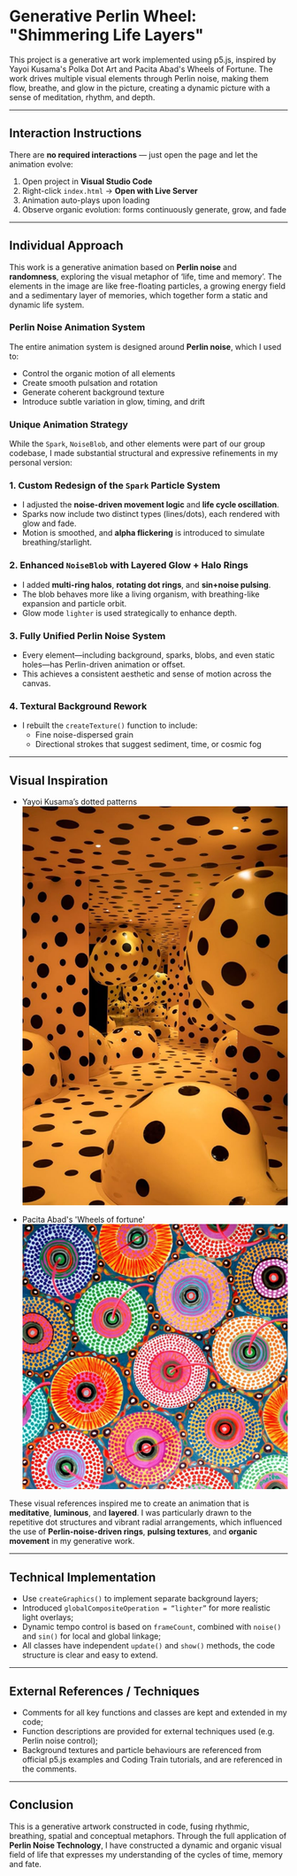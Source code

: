 # Generative Perlin Wheel: "Shimmering Life Layers" 
This project is a generative art work implemented using p5.js, inspired by Yayoi Kusama's Polka Dot Art and Pacita Abad's Wheels of Fortune. The work drives multiple visual elements through Perlin noise, making them flow, breathe, and glow in the picture, creating a dynamic picture with a sense of meditation, rhythm, and depth.

---

## Interaction Instructions
There are **no required interactions** — just open the page and let the animation evolve:
1. Open project in **Visual Studio Code**  
2. Right-click `index.html` → **Open with Live Server**  
3. Animation auto-plays upon loading  
4. Observe organic evolution: forms continuously generate, grow, and fade  

---

## Individual Approach

This work is a generative animation based on **Perlin noise** and **randomness**, exploring the visual metaphor of ‘life, time and memory’. The elements in the image are like free-floating particles, a growing energy field and a sedimentary layer of memories, which together form a static and dynamic life system.

### Perlin Noise Animation System
The entire animation system is designed around **Perlin noise**, which I used to:

- Control the organic motion of all elements
- Create smooth pulsation and rotation
- Generate coherent background texture
- Introduce subtle variation in glow, timing, and drift

### Unique Animation Strategy

While the `Spark`, `NoiseBlob`, and other elements were part of our group codebase, I made substantial structural and expressive refinements in my personal version:

### 1. Custom Redesign of the `Spark` Particle System

- I adjusted the **noise-driven movement logic** and **life cycle oscillation**.
- Sparks now include two distinct types (lines/dots), each rendered with glow and fade.
- Motion is smoothed, and **alpha flickering** is introduced to simulate breathing/starlight.

### 2. Enhanced `NoiseBlob` with Layered Glow + Halo Rings

- I added **multi-ring halos**, **rotating dot rings**, and **sin+noise pulsing**.
- The blob behaves more like a living organism, with breathing-like expansion and particle orbit.
- Glow mode `lighter` is used strategically to enhance depth.

### 3. Fully Unified Perlin Noise System

- Every element—including background, sparks, blobs, and even static holes—has Perlin-driven animation or offset.
- This achieves a consistent aesthetic and sense of motion across the canvas.

### 4. Textural Background Rework

- I rebuilt the `createTexture()` function to include:
  - Fine noise-dispersed grain
  - Directional strokes that suggest sediment, time, or cosmic fog

---

## Visual Inspiration

- Yayoi Kusama’s dotted patterns ![Yayoi Kusama’s dotted patterns](images/PolkaDotInstallation.jpg)

- Pacita Abad's 'Wheels of fortune' ![Pacita Abad's 'Wheels of fortune'](images/Pacita-Abad-Wheels-of-fortune.jpg)

These visual references inspired me to create an animation that is **meditative**, **luminous**, and **layered**.
I was particularly drawn to the repetitive dot structures and vibrant radial arrangements, which influenced the use of **Perlin-noise-driven rings**, **pulsing textures**, and **organic movement** in my generative work.

---

## Technical Implementation

- Use `createGraphics()` to implement separate background layers;
- Introduced `globalCompositeOperation = “lighter”` for more realistic light overlays;
- Dynamic tempo control is based on `frameCount`, combined with `noise()` and `sin()` for local and global linkage;
- All classes have independent `update()` and `show()` methods, the code structure is clear and easy to extend.

---

## External References / Techniques

- Comments for all key functions and classes are kept and extended in my code;
- Function descriptions are provided for external techniques used (e.g. Perlin noise control);
- Background textures and particle behaviours are referenced from official p5.js examples and Coding Train tutorials, and are referenced in the comments.

---

## Conclusion
This is a generative artwork constructed in code, fusing rhythmic, breathing, spatial and conceptual metaphors. Through the full application of **Perlin Noise Technology**, I have constructed a dynamic and organic visual field of life that expresses my understanding of the cycles of time, memory and fate.